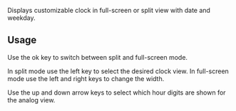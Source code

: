 Displays customizable clock in full-screen or split view with date and weekday.

## Usage

Use the ok key to switch between split and full-screen mode.

In split mode use the left key to select the desired clock view. In full-screen mode use the left and right keys to change the width.

Use the up and down arrow keys to select which hour digits are shown for the analog view.
